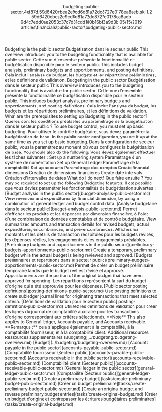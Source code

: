 <?xml version="1.0" encoding="UTF-8"?>
<xliff xmlns:logoport="urn:logoport:xliffeditor:xliff-extras:1.0" xmlns:xsi="http://www.w3.org/2001/XMLSchema-instance" xmlns="urn:oasis:names:tc:xliff:document:1.2" xmlns:xliffext="urn:microsoft:content:schema:xliffextensions" version="1.2" xsi:schemaLocation="urn:oasis:names:tc:xliff:document:1.2 xliff-core-1.2-transitional.xsd">
  <file datatype="xml" source-language="en-US" original="budgeting-public-sector.md" target-language="fr-FR">
    <header>
      <tool tool-company="Microsoft" tool-version="1.0-7889195" tool-name="mdxliff" tool-id="mdxliff"/>
      <xliffext:skl_file_name>budgeting-public-sector.4ef87d.59d6420cbea2e9cd6d81a72dc8727e0178ea8aeb.skl</xliffext:skl_file_name>
      <xliffext:version>1.2</xliffext:version>
      <xliffext:ms.openlocfilehash>59d6420cbea2e9cd6d81a72dc8727e0178ea8aeb</xliffext:ms.openlocfilehash>
      <xliffext:ms.sourcegitcommit>9d4c7edd0ae2053c37c7d81cdd180b16bf3a9d3b</xliffext:ms.sourcegitcommit>
      <xliffext:ms.lasthandoff>05/15/2019</xliffext:ms.lasthandoff>
      <xliffext:ms.openlocfilepath>articles\financials\public-sector\budgeting-public-sector.md</xliffext:ms.openlocfilepath>
    </header>
    <body>
      <group extype="content" id="content">
        <trans-unit xml:space="preserve" translate="yes" id="101" restype="x-metadata">
          <source>Budgeting in the public sector</source>
        <target logoport:matchpercent="101" state="translated" state-qualifier="leveraged-tm">Budgétisation dans le secteur public</target></trans-unit>
        <trans-unit xml:space="preserve" translate="yes" id="102" restype="x-metadata">
          <source>This overview introduces you to the budgeting functionality that is available for public sector.</source>
        <target logoport:matchpercent="101" state="translated" state-qualifier="leveraged-tm">Cette vue d'ensemble présente la fonctionnalité de budgétisation disponible pour le secteur public.</target></trans-unit>
        <trans-unit xml:space="preserve" translate="yes" id="103" restype="x-metadata">
          <source>This includes budget analysis, preliminary budgets and apportionments, and posting definitions.</source>
        <target logoport:matchpercent="101" state="translated" state-qualifier="leveraged-tm">Cela inclut l'analyse de budget, les budgets et les répartitions préliminaires, et les définitions de validation.</target></trans-unit>
        <trans-unit xml:space="preserve" translate="yes" id="104">
          <source>Budgeting in the public sector</source>
        <target logoport:matchpercent="101" state="translated" state-qualifier="leveraged-tm">Budgétisation dans le secteur public</target></trans-unit>
        <trans-unit xml:space="preserve" translate="yes" id="105">
          <source>This overview introduces you to the budgeting functionality that is available for public sector.</source>
        <target logoport:matchpercent="101" state="translated" state-qualifier="leveraged-tm">Cette vue d'ensemble présente la fonctionnalité de budgétisation disponible pour le secteur public.</target></trans-unit>
        <trans-unit xml:space="preserve" translate="yes" id="106">
          <source>This includes budget analysis, preliminary budgets and apportionments, and posting definitions.</source>
        <target logoport:matchpercent="101" state="translated" state-qualifier="leveraged-tm">Cela inclut l'analyse de budget, les budgets et les répartitions préliminaires, et les définitions de validation.</target></trans-unit>
        <trans-unit xml:space="preserve" translate="yes" id="107">
          <source>What are the prerequisites to setting up Budgeting in the public sector?</source>
        <target logoport:matchpercent="101" state="translated" state-qualifier="leveraged-tm">Quelles sont les conditions préalables au paramétrage de la budgétisation dans le secteur public ?</target></trans-unit>
        <trans-unit xml:space="preserve" translate="yes" id="108">
          <source>To use budget control, you must set up basic budgeting.</source>
        <target logoport:matchpercent="101" state="translated" state-qualifier="leveraged-tm">Pour utiliser le contrôle budgétaire, vous devez paramétrer la budgétisation de base.</target></trans-unit>
        <trans-unit xml:space="preserve" translate="yes" id="109">
          <source>In the public sector configuration, you set it up at the same time as you set up basic budgeting.</source>
        <target logoport:matchpercent="101" state="translated" state-qualifier="leveraged-tm">Dans la configuration de secteur public, vous la paramétrez au moment où vous configurez la budgétisation de base.</target></trans-unit>
        <trans-unit xml:space="preserve" translate="yes" id="110">
          <source>You should also do the following:</source>
        <target logoport:matchpercent="101" state="translated" state-qualifier="leveraged-tm">Vous devez également effectuer les tâches suivantes :</target></trans-unit>
        <trans-unit xml:space="preserve" translate="yes" id="111">
          <source>Set up a numbering system</source>
        <target logoport:matchpercent="101" state="translated" state-qualifier="leveraged-tm">Paramétrage d'un système de numérotation</target></trans-unit>
        <trans-unit xml:space="preserve" translate="yes" id="112">
          <source>Set up General Ledger</source>
        <target logoport:matchpercent="101" state="translated" state-qualifier="leveraged-tm">Paramétrage de la comptabilité</target></trans-unit>
        <trans-unit xml:space="preserve" translate="yes" id="113">
          <source>Set up accounts</source>
        <target logoport:matchpercent="101" state="translated" state-qualifier="leveraged-tm">Paramétrage des comptes</target></trans-unit>
        <trans-unit xml:space="preserve" translate="yes" id="114">
          <source>Create financial dimensions</source>
        <target logoport:matchpercent="101" state="translated" state-qualifier="leveraged-tm">Création de dimensions financières</target></trans-unit>
        <trans-unit xml:space="preserve" translate="yes" id="115">
          <source>Create date intervals</source>
        <target logoport:matchpercent="101" state="translated" state-qualifier="leveraged-tm">Création d'intervalles de dates</target></trans-unit>
        <trans-unit xml:space="preserve" translate="yes" id="116">
          <source>What do I do next?</source>
        <target logoport:matchpercent="101" state="translated" state-qualifier="leveraged-tm">Que faire ensuite ?</target></trans-unit>
        <trans-unit xml:space="preserve" translate="yes" id="117">
          <source>You may be required to set up the following Budgeting features:</source>
        <target logoport:matchpercent="101" state="translated" state-qualifier="leveraged-tm">Il est possible que vous deviez paramétrer les fonctionnalités de budgétisation suivantes :</target></trans-unit>
        <trans-unit xml:space="preserve" translate="yes" id="118">
          <source><bpt id="p1">[</bpt>Budget analysis in the public sector<ept id="p1">](budget-analysis-public-sector.md)</ept> View revenues and expenditures by financial dimension, by using a combination of general ledger and budget control data.</source>
        <target logoport:matchpercent="101" state="translated" state-qualifier="leveraged-tm"><bpt id="p1">[</bpt>Analyse budgétaire dans le secteur public<ept id="p1">](budget-analysis-public-sector.md)</ept> Permet d'afficher les produits et les dépenses par dimension financière, à l'aide d'une combinaison de données comptables et de contrôle budgétaire.</target></trans-unit>
        <trans-unit xml:space="preserve" translate="yes" id="119">
          <source>View summarized amounts and transaction details for revised budgets, actual expenditures, encumbrances, and pre-encumbrances.</source>
        <target logoport:matchpercent="101" state="translated" state-qualifier="leveraged-tm">Affichez les montants et les détails de transaction récapitulés pour les budgets révisés, les dépenses réelles, les engagements et les engagements préalables.</target></trans-unit>
        <trans-unit xml:space="preserve" translate="yes" id="120">
          <source><bpt id="p1">[</bpt>Preliminary budgets and apportionments in the public sector<ept id="p1">](preliminary-budgets-apportionments-public-sector.md)</ept> Create a temporary, preliminary budget while the actual budget is being reviewed and approved.</source>
        <target logoport:matchpercent="101" state="translated" state-qualifier="leveraged-tm"><bpt id="p1">[</bpt>Budgets préliminaires et répartitions dans le secteur public<ept id="p1">](preliminary-budgets-apportionments-public-sector.md)</ept> Permet de créer un budget préliminaire temporaire tandis que le budget réel est révisé et approuvé.</target></trans-unit>
        <trans-unit xml:space="preserve" translate="yes" id="121">
          <source>Apportionments are the portion of the original budget that have been approved for spending.</source>
        <target logoport:matchpercent="101" state="translated" state-qualifier="leveraged-tm">Les répartitions représentent la part du budget d'origine qui a été approuvée pour les dépenses.</target></trans-unit>
        <trans-unit xml:space="preserve" translate="yes" id="122">
          <source><bpt id="p1">[</bpt>Public sector posting definitions<ept id="p1">](posting-definitions-public-sector.md)</ept> Use posting definitions to create subledger journal lines for originating transactions that meet selected criteria.</source>
        <target logoport:matchpercent="101" state="translated" state-qualifier="leveraged-tm"><bpt id="p1">[</bpt>Définitions de validation pour le secteur public<ept id="p1">](posting-definitions-public-sector.md)</ept> Utilisez les définitions de validation pour créer les lignes du journal de comptabilité auxiliaire pour les transactions d'origine correspondant aux critères sélectionnés.</target></trans-unit>
        <trans-unit xml:space="preserve" translate="yes" id="123">
          <source><bpt id="p1">**</bpt>Note<ept id="p1">**</ept> This also applies to General ledger, Accounts payable, and Accounts receivable.</source>
        <target logoport:matchpercent="101" state="translated" state-qualifier="leveraged-tm"><bpt id="p1">**</bpt>Remarque :<ept id="p1">**</ept> cela s'applique également à la comptabilité, à la comptabilité fournisseur, et à la comptabilité client.</target></trans-unit>
        <trans-unit xml:space="preserve" translate="yes" id="124">
          <source>Additional resources</source>
        <target logoport:matchpercent="101" state="translated" state-qualifier="leveraged-tm">Ressources supplémentaires</target></trans-unit>
        <trans-unit xml:space="preserve" translate="yes" id="125">
          <source><bpt id="p1">[</bpt>Budgeting<ept id="p1">](../budgeting/budgeting-overview.md)</ept></source>
        <target logoport:matchpercent="101" state="translated" state-qualifier="leveraged-tm"><bpt id="p1">[</bpt>Budget<ept id="p1">](../budgeting/budgeting-overview.md)</ept></target></trans-unit>
        <trans-unit xml:space="preserve" translate="yes" id="126">
          <source><bpt id="p1">[</bpt>Accounts payable in the public sector<ept id="p1">](accounts-payable-public-sector.md)</ept></source>
        <target logoport:matchpercent="101" state="translated" state-qualifier="leveraged-tm"><bpt id="p1">[</bpt>Comptabilité fournisseur (Secteur public)<ept id="p1">](accounts-payable-public-sector.md)</ept></target></trans-unit>
        <trans-unit xml:space="preserve" translate="yes" id="127">
          <source><bpt id="p1">[</bpt>Accounts receivable in the public sector<ept id="p1">](accounts-receivable-public-sector.md)</ept></source>
        <target logoport:matchpercent="101" state="translated" state-qualifier="leveraged-tm"><bpt id="p1">[</bpt>Comptabilité client (Secteur public)<ept id="p1">](accounts-receivable-public-sector.md)</ept></target></trans-unit>
        <trans-unit xml:space="preserve" translate="yes" id="128">
          <source><bpt id="p1">[</bpt>General ledger in the public sector<ept id="p1">](general-ledger-public-sector.md)</ept></source>
        <target logoport:matchpercent="101" state="translated" state-qualifier="leveraged-tm"><bpt id="p1">[</bpt>Comptabilité (Secteur public)<ept id="p1">](general-ledger-public-sector.md)</ept></target></trans-unit>
        <trans-unit xml:space="preserve" translate="yes" id="129">
          <source><bpt id="p1">[</bpt>Create a preliminary budget<ept id="p1">](tasks/create-preliminary-budget-public-sector.md)</ept></source>
        <target logoport:matchpercent="101" state="translated" state-qualifier="leveraged-tm"><bpt id="p1">[</bpt>Créer un budget préliminaire<ept id="p1">](tasks/create-preliminary-budget-public-sector.md)</ept></target></trans-unit>
        <trans-unit xml:space="preserve" translate="yes" id="130">
          <source><bpt id="p1">[</bpt>Create an original budget and reverse preliminary budget entries<ept id="p1">](tasks/create-original-budget.md)</ept></source>
        <target logoport:matchpercent="101" state="translated" state-qualifier="leveraged-tm"><bpt id="p1">[</bpt>Créer un budget d'origine et contrepasser les écritures budgétaires préliminaires<ept id="p1">](tasks/create-original-budget.md)</ept></target></trans-unit>
      </group>
    </body>
  </file>
</xliff>